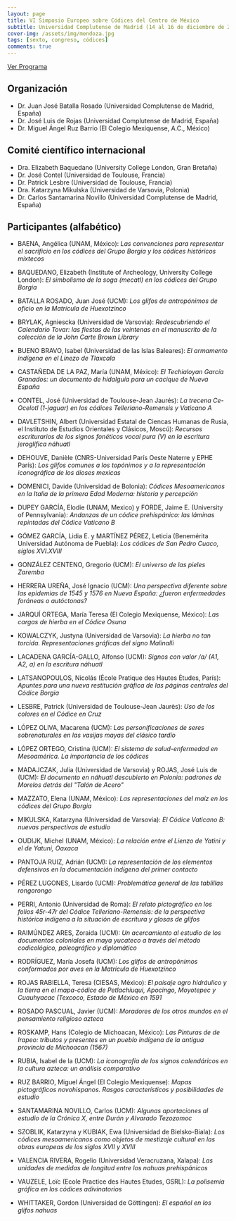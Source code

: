```yaml
---
layout: page
title: VI Simposio Europeo sobre Códices del Centro de México
subtitle: Universidad Complutense de Madrid (14 al 16 de diciembre de 2016)
cover-img: /assets/img/mendoza.jpg
tags: [sexto, congreso, códices]
comments: true
---
```


[Ver Programa](/congresos/codices/vi/docs/VI-Simposio-2016.pdf)


## Organización

 - Dr. Juan José Batalla Rosado (Universidad Complutense de Madrid, España)
 - Dr. José Luis de Rojas (Universidad Complutense de Madrid, España)
 - Dr. Miguel Ángel Ruz Barrio (El Colegio Mexiquense, A.C., México)


## Comité científico internacional

- Dra. Elizabeth Baquedano (University College London, Gran Bretaña)
- Dr. José Contel (Universidad de Toulouse, Francia)
- Dr. Patrick Lesbre (Universidad de Toulouse, Francia)
- Dra. Katarzyna Mikulska (Universidad de Varsovia, Polonia)
- Dr. Carlos Santamarina Novillo (Universidad Complutense de Madrid, España)


## Participantes (alfabético)

- BAENA, Angélica (UNAM, México): *Las convenciones para representar el sacrificio en los códices del Grupo Borgia y los códices históricos mixtecos*

- BAQUEDANO, Elizabeth (Institute of Archeology, University College London): *El simbolismo de la soga (mecatl) en los códices del Grupo Borgia*

- BATALLA ROSADO, Juan José (UCM): *Los glifos de antropónimos de oficio en la Matrícula de Huexotzinco*

- BRYLAK, Agniescka (Universidad de Varsovia): *Redescubriendo el Calendario Tovar: las fiestas de las veintenas en el manuscrito de la colección de la John Carte Brown Library*

- BUENO BRAVO, Isabel (Universidad de las Islas Baleares): *El armamento indígena en el Linezo de Tlaxcala*

- CASTAÑEDA DE LA PAZ, María (UNAM, México): *El Techialoyan García Granados: un documento de hidalguía para un cacique de Nueva España*

- CONTEL, José (Universidad de Toulouse-Jean Jaurés): *La trecena Ce-Ocelotl (1-jaguar) en los códices Telleriano-Remensis y Vaticano A*

- DAVLETSHIN, Albert (Universidad Estatal de Ciencas Humanas de Rusia, el Instituto de Estudios Orientales y Clásicos, Moscú): *Recursos escriturarios de los signos fonéticos vocal pura (V) en la escritura jeroglífica náhuatl*

- DEHOUVE, Danièle (CNRS-Universidad París Oeste Naterre y EPHE París): *Los glifos comunes a los topónimos y a la representación iconográfica de los dioses mexicas*

- DOMENICI, Davide (Universidad de Bolonia): *Códices Mesoamericanos en la Italia de la primera Edad Moderna: historia y percepción*

- DUPEY GARCÍA, Elodie (UNAM, Mexico) y FORDE, Jaime E. (University of Pennsylvania): *Andanzas de un códice prehispánico: las láminas repintadas del Códice Vaticano B*

- GÓMEZ GARCÍA, Lidia E. y MARTÍNEZ PÉREZ, Leticia (Benemérita Universidad Autónoma de Puebla): *Los códices de San Pedro Cuaco, siglos XVI.XVIII*

- GONZÁLEZ CENTENO, Gregorio (UCM): *El universo de las pieles Zaremba*

- HERRERA UREÑA, José Ignacio (UCM): *Una perspectiva diferente sobre las epidemias de 1545 y 1576 en Nueva España: ¿fueron enfermedades foráneas o autóctonas?*

- JARQUÍ ORTEGA, María Teresa (El Colegio Mexiquense, México): *Las cargas de hierba en el Códice Osuna*

- KOWALCZYK, Justyna (Universidad de Varsovia): *La hierba no tan torcida. Representaciones gráficas del signo Malinalli*

- LACADENA GARCÍA-GALLO, Alfonso (UCM): *Signos con valor /a/ (A1, A2, a) en la escritura náhuatl*

- LATSANOPOULOS, Nicolás (École Pratique des Hautes Études, París): *Apuntes para una nueva restitución gráfica de las páginas centrales del Códice Borgia*

- LESBRE, Patrick (Universidad de Toulouse-Jean Jaurès): *Uso de los colores en el Códice en Cruz*

- LÓPEZ OLIVA, Macarena (UCM): *Las personificaciones de seres sobrenaturales en las vasijas mayas del clásico tardío*

- LÓPEZ ORTEGO, Cristina (UCM): *El sistema de salud-enfermedad en Mesoamérica. La importancia de los códices*

- MADAJCZAK, Julia (Universidad de Varsovia) y ROJAS, José Luis de (UCM): *El documento en náhuatl descubierto en Polonia: padrones de Morelos detrás del "Talón de Acero"*

- MAZZATO, Elena (UNAM, México): *Las representaciones del maíz en los códices del Grupo Borgia*

- MIKULSKA, Katarzyna (Universidad de Varsovia): *El Códice Vaticano B: nuevas perspectivas de estudio*

- OUDIJK, Michel (UNAM, México): *La relación entre el Lienzo de Yatini y el de Yatuni, Oaxaca*

- PANTOJA RUIZ, Adrián (UCM): *La representación de los elementos defensivos en la documentación indígena del primer contacto*

- PÉREZ LUGONES, Lisardo (UCM): *Problemática general de las tablillas rongorongo*

- PERRI, Antonio (Universidad de Roma): *El relato pictográfico en los folios 45r-47r del Códice Telleriano-Remensis: de la perspectiva histórica indígena a la situación de escritura y glosas de glifos*

- RAIMÚNDEZ ARES, Zoraida (UCM): *Un acercamiento al estudio de los documentos coloniales en maya yucateco a través del método codicológico, paleográfico y diplomático*

- RODRÍGUEZ, María Josefa (UCM): *Los glifos de antropónimos conformados por aves en la Matrícula de Huexotzinco*

- ROJAS RABIELLA, Teresa (CIESAS, México): *El paisaje agro hidráulico y la tierra en el mapa-códice de Petlachiuqui, Apocingo, Moyotepec y Cuauhyacac (Texcoco, Estado de México en 1591*

- ROSADO PASCUAL, Javier (UCM): *Moradores de los otros mundos en el pensamiento religioso azteca*

- ROSKAMP, Hans (Colegio de Michoacan, México): *Las Pinturas de de Irapeo: tributos y presentes en un pueblo indígena de la antigua provincia de Michoacan (1567)*

- RUBIA, Isabel de la (UCM): *La iconografía de los signos calendáricos en la cultura azteca: un análisis comparativo*

- RUZ BARRIO, Miguel Ángel (El Colegio Mexiquense): *Mapas pictográficos novohispanos. Rasgos característicos y posibilidades de estudio*

- SANTAMARINA NOVILLO, Carlos (UCM): *Algunas aportaciones al estudio de la Crónica X, entre Durán y Alvarado Tezozomoc*

- SZOBLIK, Katarzyna y KUBIAK, Ewa (Universidad de Bielsko-Biala): *Los códices mesoamericanos como objetos de mestizaje cultural en las obras europeas de los siglos XVII y XVIII*

- VALENCIA RIVERA, Rogelio (Universidad Veracruzana, Xalapa): *Las unidades de medidas de longitud entre los nahuas prehispánicos*

- VAUZELE, Loïc (Ecole Practice des Hautes Etudes, GSRL): *La polisemia gráfica en los códices adivinatorios*

- WHITTAKER, Gordon (Universidad de Göttingen): *El español en los glifos nahuas*

